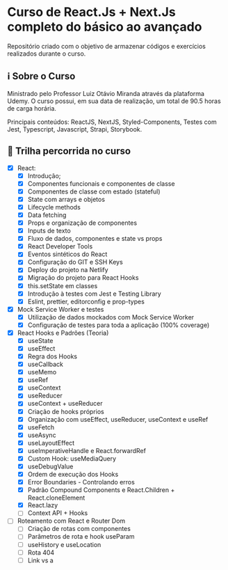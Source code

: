 # Curso de React.Js + Next.Js completo do básico ao avançado

Repositório criado com o objetivo de armazenar códigos e exercícios realizados durante o curso.

## ℹ Sobre o Curso

Ministrado pelo Professor Luiz Otávio Miranda através da plataforma Udemy. O curso possui, em sua data de realização, um total de 90.5 horas de carga horária.

Principais conteúdos: ReactJS, NextJS, Styled-Components, Testes com Jest, Typescript, Javascript, Strapi, Storybook.

## 📖 Trilha percorrida no curso

- [x] React:
  - [x] Introdução;
  - [x] Componentes funcionais e componentes de classe
  - [x] Componentes de classe com estado (stateful)
  - [x] State com arrays e objetos
  - [x] Lifecycle methods
  - [x] Data fetching
  - [x] Props e organização de componentes
  - [x] Inputs de texto
  - [x] Fluxo de dados, componentes e state vs props
  - [x] React Developer Tools
  - [x] Eventos sintéticos do React
  - [x] Configuração do GIT e SSH Keys
  - [x] Deploy do projeto na Netlify
  - [x] Migração do projeto para React Hooks
  - [x] this.setState em classes
  - [x] Introdução à testes com Jest e Testing Library
  - [x] Eslint, prettier, editorconfig e prop-types
- [x] Mock Service Worker e testes
  - [x] Utilização de dados mockados com Mock Service Worker
  - [x] Configuração de testes para toda a aplicação (100% coverage)
- [x] React Hooks e Padrões (Teoria)
  - [x] useState
  - [x] useEffect
  - [x] Regra dos Hooks
  - [x] useCallback
  - [x] useMemo
  - [x] useRef
  - [x] useContext
  - [x] useReducer
  - [x] useContext + useReducer
  - [x] Criação de hooks próprios
  - [x] Organização com useEffect, useReducer, useContext e useRef
  - [x] useFetch
  - [x] useAsync
  - [x] useLayoutEffect
  - [x] useImperativeHandle e React.forwardRef
  - [x] Custom Hook: useMediaQuery
  - [x] useDebugValue
  - [x] Ordem de execução dos Hooks
  - [x] Error Boundaries - Controlando erros
  - [x] Padrão Compound Components e React.Children + React.cloneElement
  - [x] React.lazy
  - [ ] Context API + Hooks
- [ ] Roteamento com React e Router Dom
  - [ ] Criação de rotas com componentes
  - [ ] Parâmetros de rota e hook useParam
  - [ ] useHistory e useLocation
  - [ ] Rota 404
  - [ ] Link vs a
